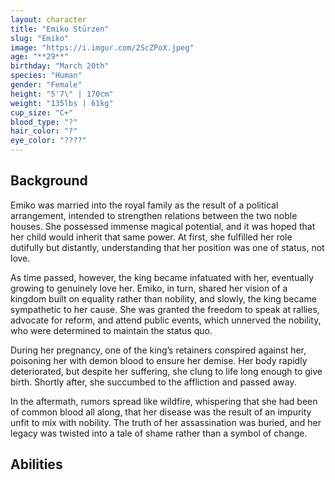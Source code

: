 ```yaml
---
layout: character
title: "Emiko Stürzen"
slug: "Emiko"
image: "https://i.imgur.com/2ScZPoX.jpeg"
age: "**29**"
birthday: "March 20th"
species: "Human"
gender: "Female"
height: "5'7\" | 170cm"
weight: "135lbs | 61kg"
cup_size: "C+"
blood_type: "?"
hair_color: "?"
eye_color: "????"
---
```


## Background

Emiko was married into the royal family as the result of a political arrangement, intended to strengthen relations between the two noble houses. She possessed immense magical potential, and it was hoped that her child would inherit that same power. At first, she fulfilled her role dutifully but distantly, understanding that her position was one of status, not love.

As time passed, however, the king became infatuated with her, eventually growing to genuinely love her. Emiko, in turn, shared her vision of a kingdom built on equality rather than nobility, and slowly, the king became sympathetic to her cause. She was granted the freedom to speak at rallies, advocate for reform, and attend public events, which unnerved the nobility, who were determined to maintain the status quo.

During her pregnancy, one of the king’s retainers conspired against her, poisoning her with demon blood to ensure her demise. Her body rapidly deteriorated, but despite her suffering, she clung to life long enough to give birth. Shortly after, she succumbed to the affliction and passed away.

In the aftermath, rumors spread like wildfire, whispering that she had been of common blood all along, that her disease was the result of an impurity unfit to mix with nobility. The truth of her assassination was buried, and her legacy was twisted into a tale of shame rather than a symbol of change.

## Abilities

